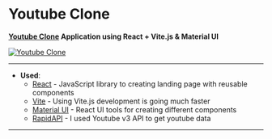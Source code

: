 Youtube Clone 
===========
**[Youtube Clone](https://devf1s.github.io/youtube-clone/) Application using React + Vite.js & Material UI** 

[![Youtube Clone](https://lh3.googleusercontent.com/pw/AL9nZEWe_5k94Kx2VBmS5FxCpH2NvIZ0QN0-KmCFL1vHHHwUkIjXU7RM9SyDrTBd_sqiIcOAWoTSY9p0eX12T7HycWmdZnA-AP-bAk8kd8QCFfceTw1tNKP3B3jpf-8l1SfMAhO2cRoMSFDu6597nH5-sUbJ=w1880-h929-no?authuser=0)](https://1kiritos1.github.io/youtube-clone/) 

-----------
- **Used**: 
	- [React](https://reactjs.org/) - JavaScript library to creating landing page with reusable components
	- [Vite](https://vitejs.dev/) - Using Vite.js development is going much faster
	- [Material UI](https://mui.com/) - React UI tools for creating different components
  - [RapidAPI](https://rapidapi.com/ytdlfree/api/youtube-v31) - I used Youtube v3 API to get youtube data  
-----------
